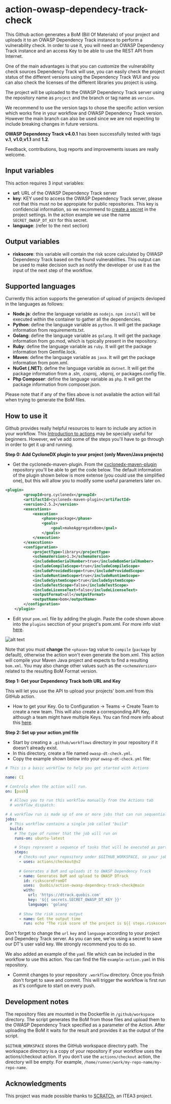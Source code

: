 # action-owasp-dependecy-track-check
This Github action generates a BoM (Bill Of Materials) of your project and uploads it to an OWASP Dependency Track instance to perform a vulnerability check. In order to use it, you will need an OWASP Dependency Track instance and an access Key to be able to use the REST API from Internet. 

One of the main advantages is that you can customize the vulnerability check sources Dependency Track will use, you can easily check the project status of the different versions using the Dependency Track WUI and you can also check the licenses of the different libraries you project is using. 

The project will be uploaded to the OWASP Dependency Track server using the repository name as `project` and the branch or tag name as `version`.

We recommend to use the version tags to chose the specific action version which works fine in your workflow and OWASP Dependency Track version. However the main branch can also be used since we are not expecting to include breaking changes in future versions. 

**OWASP Dependency Track v4.0.1** has been successfully tested with tags **v.1**, **v1.0**,**v1.1** and **1.2**. 

Feedback, contributions, bug reports and improvements issues are really welcome. 

## Input variables
This action requires 3 input variables:
- **url**: URL of the OWASP Dependency Track server
- **key**: KEY used to access the OWASP Dependency Track server, please not that this must no be appropiate for public repositories. This key is confidencial information, so we recommend to [create a secret](https://docs.github.com/en/actions/reference/encrypted-secrets#creating-encrypted-secrets-for-a-repository) in the project settings. In the action example we use the name `SECRET_OWASP_DT_KEY` for this secret.
- **language**: (refer to the next section)

## Output variables
- **riskscore**: this variable will contain the risk score calculated by OWASP Dependency Track based on the found vulnerabilities. This output can be used to make decision such as notify the developer or use it as the input of the next step of the workflow.
## Supported languages
Currently this action supports the generation of upload of projects devloped in the languages as follows:
- **Node.js**: define the language variable as `nodejs`. `npm install` will be executed within the container to gather all the dependencies.  
- **Python**: define the language variable as `python`. It will get the package information from requirements.txt. 
- **Golang**: define the language variable as `golang`. It will get the package information from go.mod, which is typically present in the repository.
- **Ruby**: define the language variable as `ruby`. It will get the package information from Gemfile.lock. 
- **Maven**: define the language variable as `java`. It will get the package information from pom.xml.
- **NuGet (.NET)**: define the language variable as `dotnet`. It will get the package information from a .sln, .csproj, .vbproj, or packages.config file. 
- **Php Composer**: define the language variable as `php`. It will get the package information from composer.json.


Please note that if any of the files above is not available the action will fail when trying to generate the BoM files. 


## How to use it
Github provides really helpful resources to learn to include any action in your workflow. This [Introduction to actions](https://docs.github.com/en/actions/learn-github-actions/introduction-to-github-actions) may be specially useful for beginners. However, we've add some of the steps you'll have to go through in order to get it up and running.

**Step 0: Add CycloneDX plugin to your project (only Maven/Java projects)**
+ Get the cyclonedx-maven-plugin. 
From the [cyclonedx-maven-plugin](https://github.com/CycloneDX/cyclonedx-maven-plugin) repository you'll be able to get the code below. The default information of the plugin shown below is more extense (you could use the simplified one), but this will allow you to modify some useful parameters later on.
```xml
<plugin>
        <groupId>org.cyclonedx</groupId>
        <artifactId>cyclonedx-maven-plugin</artifactId>
        <version>2.5.2</version>
        <executions>
            <execution>
                <phase>package</phase>
                <goals>
                    <goal>makeAggregateBom</goal>
                </goals>
            </execution>
        </executions>
        <configuration>
            <projectType>library</projectType>
            <schemaVersion>1.3</schemaVersion>
            <includeBomSerialNumber>true</includeBomSerialNumber>
            <includeCompileScope>true</includeCompileScope>
            <includeProvidedScope>true</includeProvidedScope>
            <includeRuntimeScope>true</includeRuntimeScope>
            <includeSystemScope>true</includeSystemScope>
            <includeTestScope>false</includeTestScope>
            <includeLicenseText>false</includeLicenseText>
            <outputFormat>all</outputFormat>
            <outputName>bom</outputName>
        </configuration>
    </plugin>
```


+ Edit your `pom.xml` file by adding the plugin. 
Paste the code shown above into the `plugins` secction of your project's pom.xml. For more info visit [here](https://maven.apache.org/guides/mini/guide-configuring-plugins.html). 

![alt text](./cyclonedx-maven-plugin%20install.png)

Note that you must **change** the `<phase>` tag value to `compile` (`package` by default), otherwise the action won't even generate the bom.xml. This action will compile your Maven Java project and expects to find a resulting `bom.xml`. You may also change other values such as the `<schemaVersion>` related to the resulting BoM Format version. 

**Step 1: Get your Dependency Track both URL and Key**

This will let you use the API to upload your projects' bom.xml from this GitHub action.
+ How to get your Key. Go to Configuration -> Teams -> Create Team to create a new team. This will also create a corresponding API Key, although a team might have multiple Keys. You can find more info about this [here](https://docs.dependencytrack.org/integrations/rest-api/).

**Step 2: Set up your action.yml file**
+ Start by creating a `.github/workflows` directory in your repository if it doesn't already exist.
+ In this directory, create a file named `owasp-dt-check.yml`.
+ Copy the example shown below into your `owasp-dt-check.yml` file:
  
```yaml
# This is a basic workflow to help you get started with Actions

name: CI

# Controls when the action will run. 
on: [push]

  # Allows you to run this workflow manually from the Actions tab
  # workflow_dispatch:

# A workflow run is made up of one or more jobs that can run sequentially or in parallel
jobs:
  # This workflow contains a single job called "build"
  build:
    # The type of runner that the job will run on
    runs-on: ubuntu-latest

    # Steps represent a sequence of tasks that will be executed as part of the job
    steps:
      # Checks-out your repository under $GITHUB_WORKSPACE, so your job can access it
      - uses: actions/checkout@v2 
      
      # Generates a BoM and uploads it to OWASP Dependency Track
      - name: Generates BoM and upload to OWASP DTrack
        id: riskscoreFromDT
        uses:  Quobis/action-owasp-dependecy-track-check@main
        with:
          url: 'https://dtrack.quobis.com'
          key: '${{ secrets.SECRET_OWASP_DT_KEY }}'
          language: 'golang'
      
      # Show the risk score output 
      - name: Get the output time
        run: echo "The risk score of the project is ${{ steps.riskscoreFromDT.outputs.riskscore }}"
```

Don't forget to change the `url` `key` and `language` according to your project and Dependecy Track server. As you can see, we're using a secret to save our DT's user valid key. We strongly recommend you to do so.

We also added an example of the `yaml` file which can be included in the workflow to use this action. You can find the file `example-action.yaml` in this repository.

+ Commit changes to your repository `.workflow` directory. Once you finish don't forget to save and commit. This will trigger the workflow is first run as it's configure to start on every push.


## Development notes
The repository files are mounted in the Dockerfile in `/github/workspace` directory. The script generates the BoM from those files and upload them to the OWASP Dependency Track specified as a parameter of the Action. After uploading the BoM it waits for the result and provides it as the output of the script. 

`$GITHUB_WORKSPACE`	stores the GitHub workspace directory path. The workspace directory is a copy of your repository if your workflow uses the actions/checkout action. If you don't use the `actions/checkout` action, the directory will be empty. For example, `/home/runner/work/my-repo-name/my-repo-name`.

## Acknowledgments

This project was made possible thanks to [SCRATCh](https://scratch-itea3.eu/), an ITEA3 project.

